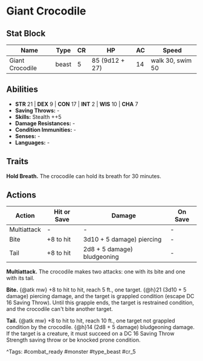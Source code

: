 # Giant Crocodile

## Stat Block

| Name | Type | CR | HP | AC | Speed |
|------|------|----|----|----|-------|
| Giant Crocodile | beast | 5 | 85 (9d12 + 27) | 14 | walk 30, swim 50 |

## Abilities

- **STR** 21 | **DEX** 9 | **CON** 17 | **INT** 2 | **WIS** 10 | **CHA** 7
- **Saving Throws:** -  
- **Skills:** Stealth ++5  
- **Damage Resistances:** -  
- **Condition Immunities:** -  
- **Senses:** -  
- **Languages:** -

## Traits

**Hold Breath.** The crocodile can hold its breath for 30 minutes.


## Actions

| Action | Hit or Save | Damage | On Save |
|--------|--------------|--------|----------|
| Multiattack | - | - | - |
| Bite | +8 to hit | 3d10 + 5 damage) piercing | - |
| Tail | +8 to hit | 2d8 + 5 damage) bludgeoning | - |

**Multiattack.** The crocodile makes two attacks: one with its bite and one with its tail.

**Bite.** {@atk mw} +8 to hit to hit, reach 5 ft., one target. {@h}21 (3d10 + 5 damage) piercing damage, and the target is grappled condition (escape DC 16 Saving Throw). Until this grapple ends, the target is restrained condition, and the crocodile can't bite another target.

**Tail.** {@atk mw} +8 to hit to hit, reach 10 ft., one target not grappled condition by the crocodile. {@h}14 (2d8 + 5 damage) bludgeoning damage. If the target is a creature, it must succeed on a DC 16 Saving Throw Strength saving throw or be knocked prone condition.


^Tags: #combat_ready #monster #type_beast #cr_5